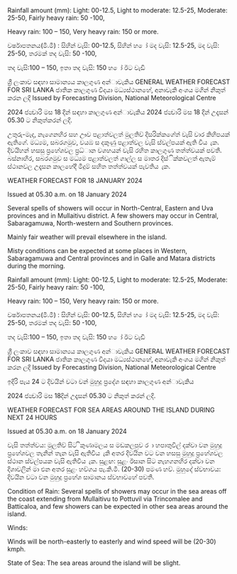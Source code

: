 Rainfall amount (mm): Light: 00-12.5, Light to moderate: 12.5-25, Moderate: 25-50, Fairly heavy rain: 50 -100,

Heavy rain: 100 – 150, Very heavy rain: 150 or more.

වර්ෂාපතනය(මි.මී) : සිහින් වැසි: 00-12.5, සිහින් හ ෝ මද වැසි: 12.5-25, මද වැසි: 25-50, තරමක් තද වැසි: 50 -100,

තද වැසි:100 – 150, ඉතා තද වැසි: 150 හ ෝ ඊට වැඩි

ශ්‍රී ලංකාව සඳහා සාමාන්‍යය කාලගුණ අන්‍ාවැකිය GENERAL WEATHER FORECAST FOR SRI LANKA ජාතික කාලගුණ විදයා මධ්‍යස්ථානහේ, අනාවැකි අංශය මගින් නිකුත් කරන ලදි Issued by Forecasting Division, National Meteorological Centre

2024 ජන්‍වාරි මස 18 දින්‍ සඳහා කාලගුණ අන්‍ාවැකිය 2024 ජන්‍වාරි මස 18 දින්‍ උදෑසන්‍ 05.30 ට නිකුත්කරන්‍ ලදි.

උතුරු-මැද, නැගෙනහිර සහ ඌව පළාත්වලත් මුලතිව් දිසරික්කගේත් වැසි වාර කිහිපයක් ඇතිගේ. මධ්‍යම, සබරගමුව, වයඹ ස දකුණු පළාත්වල වැසි ස්වල්පයක් ඇති විය ැක. දිවයිහන් හසසු ප්‍රහේශවල ප්‍රධ්‍ාන වශහයන් වැසි රහිත කාලගුණ තත්ත්වයක් පවතී. බස්නාහිර, සබරගමුව ස මධ්‍යම පළාත්වලත් ගාල්ල ස මාතර දිස්ික්කවලත් ඇතැම් ස්ථානවල උදෑසන කාලහේදී මීදුම් සහිත තත්ත්වයක් පැවතිය ැක.

WEATHER FORECAST FOR 18 JANUARY 2024

Issued at 05.30 a.m. on 18 January 2024

Several spells of showers will occur in North-Central, Eastern and Uva provinces and in Mullaitivu district. A few showers may occur in Central, Sabaragamuwa, North-western and Southern provinces.

Mainly fair weather will prevail elsewhere in the island.

Misty conditions can be expected at some places in Western, Sabaragamuwa and Central provinces and in Galle and Matara districts during the morning.

Rainfall amount (mm): Light: 00-12.5, Light to moderate: 12.5-25, Moderate: 25-50, Fairly heavy rain: 50 -100,

Heavy rain: 100 – 150, Very heavy rain: 150 or more.

වර්ෂාපතනය(මි.මී) : සිහින් වැසි: 00-12.5, සිහින් හ ෝ මද වැසි: 12.5-25, මද වැසි: 25-50, තරමක් තද වැසි: 50 -100,

තද වැසි:100 – 150, ඉතා තද වැසි: 150 හ ෝ ඊට වැඩි

ශ්‍රී ලංකාව සඳහා සාමාන්‍යය කාලගුණ අන්‍ාවැකිය GENERAL WEATHER FORECAST FOR SRI LANKA ජාතික කාලගුණ විදයා මධ්‍යස්ථානහේ, අනාවැකි අංශය මගින් නිකුත් කරන ලදි Issued by Forecasting Division, National Meteorological Centre

ඉදිරි පැය 24 ට දිවයින්‍ වටා වන්‍ මුහුදු ප්‍රදේශ සඳහා කාලගුණ අන්‍ාවැකිය

2024 ජන්‍වාරි මස 18දින්‍ උදෑසන්‍ 05.30 ට නිකුත් කරන්‍ ලදි.

WEATHER FORECAST FOR SEA AREAS AROUND THE ISLAND DURING NEXT 24 HOURS

Issued at 05.30 a.m. on 18 January 2024

වැසි තත්ත්වය: මුලතිව් සිට ිකුණාමලය ස මඩකලපුව ර ා හපාතුවිල් දක්වා වන මුහුදු ප්‍රහේශවල තැනින් තැන වැසි ඇතිවිය ැකි අතර දිවයින වට වන හසසු මුහුදු ප්‍රහේශවල ස්ථාන ස්වල්පයක වැසි ඇතිවිය ැක. සුළඟ: සුළං ඊසාන සිට නැහගනහිර දක්වා වන දිශාවලින් මා එන අතර සුළං හව්ගය පැ.කි.මී. (20-30) පමණ හව්. මුහුදේ ස්වභාවය: දිවයින වටා වන මුහුදු ප්‍රහේශ සාමානය ස්වභාවහේ පවතී.

Condition of Rain: Several spells of showers may occur in the sea areas off the coast extending from Mullaitivu to Pottuvil via Trincomalee and Batticaloa, and few showers can be expected in other sea areas around the island.

Winds:

Winds will be north-easterly to easterly and wind speed will be (20-30) kmph.

State of Sea: The sea areas around the island will be slight.